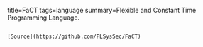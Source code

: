 title=FaCT
tags=language
summary=Flexible and Constant Time Programming Language.
~~~~~~

[Source](https://github.com/PLSysSec/FaCT)

